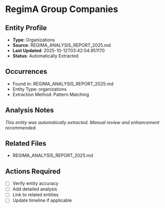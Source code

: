 # RegimA Group Companies

## Entity Profile
- **Type**: Organizations
- **Source**: REGIMA_ANALYSIS_REPORT_2025.md
- **Last Updated**: 2025-10-12T03:42:04.951170
- **Status**: Automatically Extracted

## Occurrences
- Found in: REGIMA_ANALYSIS_REPORT_2025.md
- Entity Type: organizations
- Extraction Method: Pattern Matching

## Analysis Notes
*This entity was automatically extracted. Manual review and enhancement recommended.*

## Related Files
- REGIMA_ANALYSIS_REPORT_2025.md

## Actions Required
- [ ] Verify entity accuracy
- [ ] Add detailed analysis
- [ ] Link to related entities
- [ ] Update timeline if applicable
